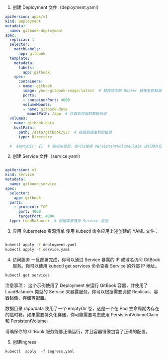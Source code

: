 1. 创建 Deployment 文件（deployment.yaml）
```yaml
apiVersion: apps/v1
kind: Deployment
metadata:
  name: gitbook-deployment
spec:
  replicas: 1
  selector:
    matchLabels:
      app: gitbook
  template:
    metadata:
      labels:
        app: gitbook
    spec:
      containers:
      - name: gitbook
        image: your-gitbook-image:latest  # 替换成你的 Docker 镜像名称和版本
        ports:
        - containerPort: 4000
        volumeMounts:
        - name: gitbook-data
          mountPath: /app  # 挂载到容器的数据目录
  volumes:
  - name: gitbook-data
    hostPath:
      path: /data/gitbook/y37  # 挂载到宿主机的目录
      type: Directory
    
  #  emptyDir: {}  # 使用空目录，也可以使用 PersistentVolumeClaim 进行持久化存储
```

2. 创建 Service 文件（service.yaml）
```yaml

apiVersion: v1
kind: Service
metadata:
  name: gitbook-service
spec:
  selector:
    app: gitbook
  ports:
    - protocol: TCP
      port: 4000
      targetPort: 4000
  type: LoadBalancer  # 根据需要选择 Service 类型
```

3. 应用 Kubernetes 资源清单
使用 kubectl 命令应用上述创建的 YAML 文件：

```bash

kubectl apply -f deployment.yaml
kubectl apply -f service.yaml
```

4. 访问服务
一旦部署完成，你可以通过 Service 暴露的 IP 或域名访问 GitBook 服务。你可以使用 kubectl get services 命令查看 Service 的外部 IP 地址。

```bash
kubectl get services
```

注意事项：
这个示例使用了 Deployment 来运行 GitBook 容器，并使用了 LoadBalancer 类型的 Service 来暴露服务。你可以根据需要调整 Replicas、容器镜像、存储等配置。

数据目录 /app/data 使用了一个 emptyDir 卷，这是一个在 Pod 生命周期内存在的临时卷。如果需要持久化存储，你可能需要考虑使用 PersistentVolumeClaim 和 PersistentVolume。

请确保你的 GitBook 服务能够正确运行，并且容器镜像包含了正确的配置。

5. 创建ingress

```shell
kubectl  apply  -f ingress.yaml
```